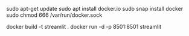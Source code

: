 
sudo apt-get update
sudo apt install docker.io
sudo snap install docker
sudo chmod 666 /var/run/docker.sock

docker build -t streamlit .
docker run -d -p 8501:8501 streamlit

